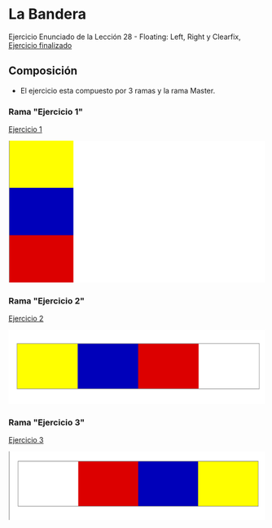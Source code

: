# La Bandera 

Ejercicio Enunciado de la Lección 28 - Floating: Left, Right y Clearfix,
[Ejercicio finalizado](https://fiorellaqa.github.io/Banderas/)

## Composición

* El ejercicio esta compuesto por 3 ramas y la rama Master.

### Rama "Ejercicio 1"

[Ejercicio 1](https://github.com/FiorellaQA/Banderas/tree/Ejercicio1)

![alt tag](img/Ejercicio1.png)

### Rama "Ejercicio 2"

[Ejercicio 2](https://github.com/FiorellaQA/Banderas/tree/Ejercicio2)

![alt tag](img/Ejercicio2.png)

### Rama "Ejercicio 3"

[Ejercicio 3](https://github.com/FiorellaQA/Banderas/tree/Ejercicio3)

![alt tag](img/Ejercicio3.png)

